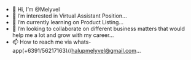 - 👋 Hi, I’m @Melyvel
- 👀 I’m interested in Virtual Assistant Position...
- 🌱 I’m currently learning on Product Listing...
- 💞️ I’m looking to collaborate on different business matters that would help me a lot and grow with my career...
- 📫 How to reach me via whats-app(+6391/56217163)//halupmelyvel@gmail.com...

<!---
Melyvel/Melyvel is a ✨ special ✨ repository because its `README.md` (this file) appears on your GitHub profile.
You can click the Preview link to take a look at your changes.
--->
